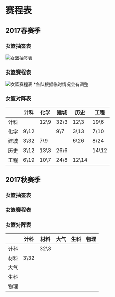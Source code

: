 # 赛程表

## 2017春赛季
### 女篮抽签表
![女篮抽签表](http://7xv2os.com1.z0.glb.clouddn.com/2017_spring_draw.PNG)

### 女篮赛程表
![女篮赛程表](http://7xv2os.com1.z0.glb.clouddn.com/2017_spring_schedule.JPG)
*各队根据临时情况会有调整

### 女篮对阵表
|   |计科  |化学  |建城  |历史 |工程  |
|---|-----|-----|-----|-----|-----|
|计科|     | 12\9| 32\3| 12\3| 19\6|
|化学| 9\12|     |  9\7| 3\13| 7\10|
|建城| 3\32|  7\9|     | 6\26| 8\24|
|历史| 3\12| 13\3| 26\6|     |14\12|
|工程| 6\19| 10\7| 24\8|12\14|     |


## 2017秋赛季
### 女篮抽签表


### 女篮赛程表


### 女篮对阵表
|   |计科  |材料  |大气  |生科 |物理  |
|---|-----|-----|-----|-----|-----|
|计科|     | 32\3|     |     |     |
|材料| 3\32|     |     |     |     |
|大气|     |     |     |     |     |
|生科|     |     |     |     |     |
|物理|     |     |     |     |     |
